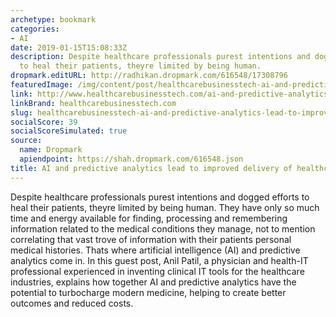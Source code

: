 ```yaml
---
archetype: bookmark
categories:
- AI
date: 2019-01-15T15:08:33Z
description: Despite healthcare professionals purest intentions and dogged efforts
  to heal their patients, theyre limited by being human.
dropmark.editURL: http://radhikan.dropmark.com/616548/17308796
featuredImage: /img/content/post/healthcarebusinesstech-ai-and-predictive-analytics-lead-to-improved-delivery-of-healthcare-services.JPG
link: http://www.healthcarebusinesstech.com/ai-and-predictive-analytics-lead-to-improved-delivery-of-healthcare-services/
linkBrand: healthcarebusinesstech.com
slug: healthcarebusinesstech-ai-and-predictive-analytics-lead-to-improved-delivery-of-healthcare-services
socialScore: 39
socialScoreSimulated: true
source:
  name: Dropmark
  apiendpoint: https://shah.dropmark.com/616548.json
title: AI and predictive analytics lead to improved delivery of healthcare services
---
```

Despite healthcare professionals purest intentions and dogged efforts to heal their patients, theyre limited by being human. They have only so much time and energy available for finding, processing and remembering information related to the medical conditions they manage, not to mention correlating that vast trove of information with their patients personal medical histories. Thats where artificial intelligence (AI) and predictive analytics come in. In this guest post, Anil Patil, a physician and health-IT professional experienced in inventing clinical IT tools for the healthcare industries, explains how together AI and predictive analytics have the potential to turbocharge modern medicine, helping to create better outcomes and reduced costs.

